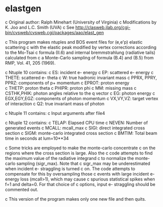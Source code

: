# elastgen
c     Original author: Ralph Minehart (University of Virginia)
c     Modifications by K. Joo and L.C. Smith (UVA)
c     See http://clasweb.jlab.org/cgi-bin/cvsweb/cvsweb.cgi/packages/aao/elast_gen

c     This program makes ntuples and BOS event files for (e,e'p) elastic scattering
c     with the elastic peak modified by vertex corrections according to the Mo-Tsai 
c     formula (II.6) and internal bremmstrahlung (radiative tails) calculated from 
c     a Monte-Carlo sampling of formula (B.4) and (B.5) from RMP, Vol. 41, 205 (1969). 

c     Ntuple 10 contains:
c     ES: incident e- energy 
c     EP: scattered e- energy
c     THETE: scattered e- theta
c     W:  true hadronic invariant mass
c     PPRX, PPRY, PPRZ: components of p+ momentum
c     EPROT: proton energy  
c     THETP: proton theta
c     PHIPR: proton phi
c     MM: missing mass
c     CSTHK,PHIK: photon angles relative to the q vector
c     EG: photon energy
c     EGX,EGY,EGZ: components of photon momentum
c     VX,VY,VZ: target vertex of interaction
c     Q2: true invariant mass of photon

c     Ntuple 11 contains:
c     Input arguments after file4

c     Ntuple 12 contains:
c     TELAP: Elapsed CPU time
c     NEVEN: Number of generated events
c     MCALL: mcall_max
c     SIGI: direct integrated cross section
c     SIGM: monte-carlo integrated cross section
c     BMTIM: Total beam time in seconds at lum=10**34
      
c     Some tricks are employed to make the monte-carlo concentrate
c     on the regions where the cross section is large.  Also the
c     code attempts to find the maximum value of the radiative integrand
c     to normalize the monte-carlo sampling (sigr_max).  Note that 
c     sigr_max may be underestimated when incident e- straggling is turned
c     on.  The code attempts to compensate for this by oversampling those
c     events with large incident e- energy loss (mcall>1), which may cause 
c     spurious statistical spikes when f=1 and delta=0. For that choice of
c     options, input e- straggling should be commented out.  

c     This version of the program makes only one new file and then quits.
